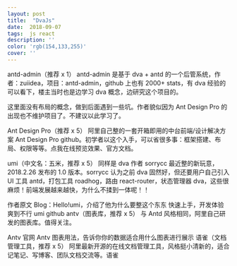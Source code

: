 ```yaml
---
layout: post
title:  "DvaJs"
date:  2018-09-07
tags:  js react
description: ''
color: 'rgb(154,133,255)'
cover: ''
---
```


antd-admin（推荐 x 1）
antd-admin 是基于 dva + antd 的一个后管系统，作者：zuiidea，项目：antd-admin，github 上也有 2000+ stats，有 dva 经验的可以看下，楼主当时也是边学习 dva 概念，边研究这个项目的。

这里面没有布局的概念，做到后面遇到一些坑。作者貌似因为 Ant Design Pro 的出现也不维护项目了。不建议以此学习了。

Ant Design Pro（推荐 x 5）
阿里自己整的一套开箱即用的中台前端/设计解决方案 Ant Design Pro github。初学者以这个入手，可以省很多事：框架搭建、布局、权限等等。点我在线预览效果、官方文档。

umi（中文名：五米，推荐 x 5）
同样是 dva 作者 sorrycc 最近整的新玩意，2018.2.26 发布的 1.0 版本。sorrycc 认为之前 dva 固然好，但还要用户自己引入 UI 工具 antd，打包工具 roadhog，路由 react-router，状态管理器 dva，这些很麻烦！前端发展越来越快，为什么不揉到一体呢！！

作者原文 Blog：Hello!umi，介绍了他为什么要整这个东东
快速上手，开发体验爽到不行
umi github
antv（图表库，推荐 x 5）
与 Antd 风格相同，阿里自己研发的图表库。值得关注。

Antv 官网
Antv 图表用法，告诉你你的数据适合用什么图表进行展示
语雀（文档管理工具，推荐 x 5）
阿里最新开源的在线文档管理工具，风格挺小清新的，适合记笔记、写博客、团队文档交流等。语雀
